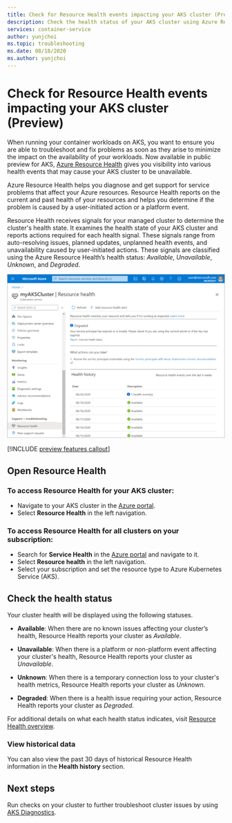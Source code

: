 ```yaml
---
title: Check for Resource Health events impacting your AKS cluster (Preview)
description: Check the health status of your AKS cluster using Azure Resource Health.
services: container-service
author: yunjchoi
ms.topic: troubleshooting
ms.date: 08/18/2020
ms.author: yunjchoi
---
```


# Check for Resource Health events impacting your AKS cluster (Preview)


When running your container workloads on AKS, you want to ensure you are able to troubleshoot and fix problems as soon as they arise to minimize the impact on the availability of your workloads. Now available in public preview for AKS, [Azure Resource Health](https://docs.microsoft.com/azure/service-health/resource-health-overview) gives you visibility into various health events that may cause your AKS cluster to be unavailable.

Azure Resource Health helps you diagnose and get support for service problems that affect your Azure resources. Resource Health reports on the current and past health of your resources and helps you determine if the problem is caused by a user-initiated action or a platform event.


Resource Health receives signals for your managed cluster to determine the cluster's health state. It examines the health state of your AKS cluster and reports actions required for each health signal. These signals range from auto-resolving issues, planned updates, unplanned health events, and unavailability caused by user-initiated actions. These signals are classified using the Azure Resource Health’s health status: *Available*, *Unavailable*, *Unknown*, and *Degraded*.

![Subscription View](./media/aks-resource-health/resource-health-check.png)

[!INCLUDE [preview features callout](./includes/preview/preview-callout.md)]

## Open Resource Health

### To access Resource Health for your AKS cluster:

- Navigate to your AKS cluster in the [Azure portal](https://portal.azure.com).
- Select **Resource Health** in the left navigation.

### To access Resource Health for all clusters on your subscription:

- Search for **Service Health** in the [Azure portal](https://portal.azure.com) and navigate to it.
- Select **Resource health** in the left navigation.
- Select your subscription and set the resource type to Azure Kubernetes Service (AKS).

## Check the health status

Your cluster health will be displayed using the following statuses. 

- **Available**: When there are no known issues affecting your cluster’s health, Resource Health reports your cluster as *Available*.

- **Unavailable**: When there is a platform or non-platform event affecting your cluster's health, Resource Health reports your cluster as *Unavailable*.

- **Unknown**: When there is a temporary connection loss to your cluster's health metrics, Resource Health reports your cluster as *Unknown*.

- **Degraded**: When there is a health issue requiring your action, Resource Health reports your cluster as *Degraded*.

For additional details on what each health status indicates, visit [Resource Health overview](https://docs.microsoft.com/azure/service-health/resource-health-overview#health-status).

### View historical data

You can also view the past 30 days of historical Resource Health information in the **Health history** section.

## Next steps

Run checks on your cluster to further troubleshoot cluster issues by using [AKS Diagnostics](https://docs.microsoft.com/azure/aks/concepts-diagnostics).
